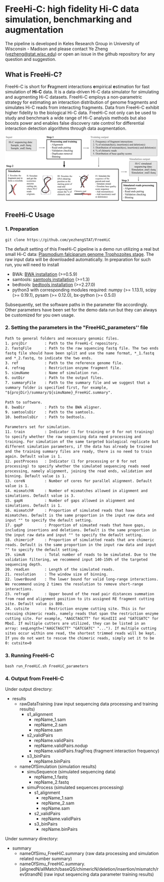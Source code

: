 # FreeHi-C: high fidelity Hi-C data simulation, benchmarking and augmentation

The pipeline is developed in Keles Research Group in University of Wisconsin - Madison and please contact Ye Zheng (yezheng@stat.wisc.edu) or open an issue in the github repository for any question and suggestion. 

## What is FreeHi-C?

FreeHi-C is short for **Fr**agment  interactions **e**mpirical **e**stimation for fast simulation of **Hi-C** data. It is a data-driven Hi-C data simulator for simulating and augmenting Hi-C datasets.  FreeHi-C employs a non-parametric strategy for estimating an interaction distribution of genome fragments and simulates Hi-C reads from interacting fragments. Data from FreeHi-C exhibit higher fidelity to the biological Hi-C data. FreeHi-C not only can be used to study and benchmark a wide range of Hi-C analysis methods but also boosts power and enables false discovery rate control for differential interaction detection algorithms through data augmentation.

![FreeHi-C pipeline diagram](/figures/FreeHiC_pipeline.png)

## FreeHi-C Usage

### 1. Preparation

    git clone https://github.com/yezhengSTAT/FreeHiC

The default setting of this FreeHi-C pipeline is a demo run utilizing a real but small Hi-C data: [Plasmodium falciparum genome Trophozoites stage](https://noble.gs.washington.edu/proj/plasmo3d). The raw input data will be downloaded automatically. In preparation for such run, you will need to install
-   BWA: [BWA installation](http://bio-bwa.sourceforge.net/)  (>=0.5.9)
-   samtools: [samtools installation](http://samtools.sourceforge.net/) (>=1.3)
-   bedtools: [bedtools installation](https://bedtools.readthedocs.io/en/stable/content/installation.html) (>=2.27.0)
-   python3 with corresponding modules required: numpy (>= 1.13.1), scipy (>= 0.19.1), pysam (>= 0.12.0), bx-python (>= 0.5.0)

Subsequently, set the software paths in the parameter file accordingly. Other parameters have been set for the demo data run but they can always be customized for you own usage.

### 2. Setting the parameters in the "FreeHiC_parameters'' file

    Path to general folders and necessary genomic files.
    1. projDir        : Path to the FreeHi-C repository.
    2. fastqFile      : Path to the raw squencing fastq file. The two ends fastq file should have been split and use the name format, *_1.fastq and *_2.fastq, to indicate the two ends.
    3. ref            : Path to the reference genome file.
    4. refrag         : Restriction enzyme fragment file.
    5. simuName       : Name of simulation run.
    6. outDir         : Path to the output files.
    7. summaryFile    : Path to the summary file and we suggest that a summary folder is specified first, for example, "${projDir}/summary/${simuName}_FreeHiC.summary".
    
    Path to software.
    8. bwaDir         : Path to the BWA aligner.
    9. samtoolsDir    : Path to the samtools.
    10. bedtoolsDir   : Path to bedtools.
    
    Parameters set for simulation.
    11. train         : Indicator (1 for training or 0 for not training) to specify whether the raw sequencing data need processing and training. For simulation of the same targeted biological replicate but different simulation parameters, if the data has already be trained and the training summary files are ready, there is no need to train again. Default value is 1.
    12. postProcess   : Indicator (1 for processing or 0 for not processing) to specify whether the simulated sequencing reads need processing, namely alignment, joining the read ends, validation and binning. Default value is 1.
    13. coreN         : Number of cores for parallel alignment. Default value is 1.
    14. mismatchN     : Number of mismatches allowed in alignment and simulations. Default value is 3.
    15. gapN          : Number of gaps allowed in alignment and simulations. Default is 1.
    16. mismatchP     : Proportion of simulated reads that have mismatches. Default is the same proportion in the input raw data and input "" to specify the default setting.
    17. gapP          : Proportion of simuated reads that have gaps, including insertions and deletions. Default is the same proportion in the input raw data and input "" to specify the default setting.
    18. chimericP     : Proportion of simulatted reads that are chimeric reads. Default is the same proportion in the input raw data and input "" to specify the default setting.
    19. simuN         : Total number of reads to be simulated. Due to the validation filtering, we recommend input 140-150% of the targeted sequencing depth.
    20. readLen       : Length of the simulated reads.
    21. resolution    : The window size of binning.
    22. lowerBound    : The lower bound for valid long-range interactions. We recommend using 2 times the resolution to remove short-range interactions.
    23. refragU       : Upper bound of the read pair distances summation from read end alignment position to its assigned RE fragment cutting site. Default value is 800.
    24. cutsite       : Restriction enzyme cutting site. This is for rescuing chimeric reads, namely reads that span the restriction enzyme cutting site. For example, "AAGCTAGCTT" for HindIII and "GATCGATC" for MboI. If multiple cutters are utilized, they can be listed in an array: seqLength=("AAGCTAGCTT" "GATCGATC" "..."). If multiple cutting sites occur within one read, the shortest trimmed reads will be kept. If you do not want to rescue the chimeric reads, simply set it to be 0: cutsite=0

### 3. Running FreeHi-C<a id="sec-1-2-3" name="sec-1-2-3"></a>

    bash run_FreeHiC.sh FreeHiC_parameters

### 4. Output from FreeHi-C<a id="sec-1-2-4" name="sec-1-2-4"></a>

Under output directory:
-   results
    -   rawDataTraining (raw input sequencing data processing and training results)
        -   s1_alignment
            -   repName_1.sam
            -   repName_2.sam
            -   repName.sam
        -   s2_validPairs
            -   repName.validPairs
            -   repName.validPairs.nodup
            -   repName.validPairs.fragFreq (fragment interaction frequency)
        -   s3_binPairs
            -   repName.binPairs
    -   nameOfSimulation (simulation results)
        -   simuSequence (simulated sequencing data)
            -   repName_1.fastq
            -   repName_2.fastq
        -   simuProcess (simulated sequences processing)
            -   s1_alignment
                -   repName_1.sam
                -   repName_2.sam
                -   repName.sam
            -   s2_validPairs
                -   repName.validPairs
            -   s3_binPairs
                -   repName.binPairs

Under summary directory:
-   summary
    -   nameOfSimu_FreeHiC.summary (raw data processing and simulation related number summary)
    -   nameOfSimu_FreeHiC.summary.[alignedN/allMatch/baseQS/chimericN/deletion/insertion/mismatch/revStrandN] (raw input sequencing data parameter training results)
